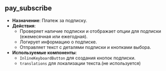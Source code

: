 ## pay_subscribe

- **Назначение**: Платеж за подписку.
- **Действия**:
    - Проверяет наличие подписки и отображает опции для подписки (ежемесячная или ежегодная).
    - Логирует информацию о подписке.
    - Отправляет текст с деталями подписки и кнопками выбора.
- **Используемые компоненты**:
    - `InlineKeyboardButton` для создания кнопок подписки.
    - `translations` для локализации текста.(не используется)